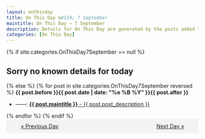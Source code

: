 ```yaml
---
layout: onthisday
title: On This Day &#124; 7 September
maintitle: On This Day — 7 September
description: Details for On This Day are generated by the posts added to the website so the content is subject to changes/updates over time.
categories: [On This Day]
---
```


{% if site.categories.OnThisDay7September == null %}
<h2>Sorry no known details for today</h2>
{% else %}
{% for post in site.categories.OnThisDay7September reversed %}
<strong>{{ post.before }}{{ post.date | date: "%e %B %Y" }}{{ post.after }}</strong>
<ul>
<li> ——: <a class="{{ post.class }}" href="{{ post.url }}"><strong>{{ post.maintitle }}</strong> - {{ post.post_description }}</a></li>
</ul>
{% endfor %}
{% endif %}
<br />
<div style="background-color: #f3f3f3; padding: 10px; border-radius: 5px; text-align: center; display: flex; justify-content: space-evenly;">
<a href="/onthisday/09/09-06">« Previous Day</a>
<span style="visibility:hidden;">[ Visit Leap Year February 29 ]</span>
<a href="/onthisday/09/09-08">Next Day »</a>
</div>
